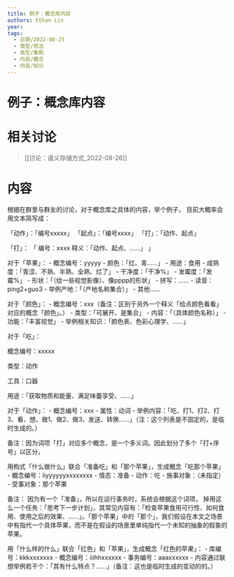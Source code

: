 ```yaml
---
title: 例子：概念库内容
authors: Ethan Lin
year:
tags:
  - 日期/2022-08-25 
  - 类型/想法 
  - 类型/案例 
  - 内容/概念 
  - 内容/知识 
---
```



# 例子：概念库内容






# 相关讨论

> [[讨论：语义存储方式_2022-08-26]]


# 内容

根据在群里与群友的讨论，对于概念库之具体的内容，举个例子， 目前大概率会用文本简写成：


「动作」：「编号xxxxx」
「起点」：「编号xxxx」
「打」：「动作、起点」


「打」：
「
编号：xxxx
释义：「动作、起点、……」
」


对于「苹果」：
	- 概念编号：yyyyy
	- 颜色：「红、青……」
	- 用途：食用
	- 成熟度：「青涩、不熟、半熟、全熟、烂了」
	- 干净度：「干净%」
	- 发霉度：「发霉%」
	- 形状：「（给一些视觉影像）、像pppp的形状」
	- 拼写：……
	- 读音：ping2+guo3
	- 举例产地：「（产地名称集合）」
	- 其他……

  

  

对于「颜色」：
	- 概念编号：xxx（备注：区别于另外一个释义「给点颜色看看」对应的概念「颜色」。）
	- 类型：「可展开、是集合」
	- 内容：「（具体颜色名称）」
	- 功能：「丰富视觉」
	- 举例相关知识：「颜色表、色彩心理学、……」

  

  

对于「吃」：

概念编号：xxxxx

类型：动作

工具：口器

用途：「获取物质和能量、满足味蕾享受、……」

  

  

对于「动作」：
	- 概念编号：xxx
	- 属性：动词
	- 举例内容：「吃、打1、打2、打3、看、想、做1、做2、做3、发送、转换……」（注：这个列表是不固定的，是临时生成的。）



备注：因为词项「打」对应多个概念，是一个多义词。因此划分了多个「打+序号」以区分。

  

用构式「什么做什么」联合「准备吃」和「那个苹果」，生成概念「吃那个苹果」
	- 概念编号：iiyyyyyyxxxxxxxx
	- 情态：准备
	- 动作：吃
	- 施事对象：（未指定）
	- 受事对象：那个苹果





备注：
因为有一个「准备」，所以在运行事务时，系统会根据这个词项，
掉用这么一个任务：「思考下一步计划」，其常见内容有：「检查苹果食用可行性、如何食用、使用之后的效果、……」。「那个苹果」中的「那个」，我们假设在本文之场景中有指代一个具体苹果，而不是在假设的场景里单纯指代一个未知的抽象的假象的苹果。

  

  

用「什么样的什么」联合「红色」和「苹果」，生成概念「红色的苹果」：
	- 库编号：kkkxxxxxxx
	- 概念编号：iiihhxxxxxx
	- 事务编号：aaaxxxxxx
	- 内容通过联想举例若干个：「其有什么特点？……」（备注：这也是临时生成的变动的的。）